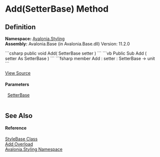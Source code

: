 # Add(SetterBase) Method




## Definition
**Namespace:** <a href="N_Avalonia_Styling">Avalonia.Styling</a>  
**Assembly:** Avalonia.Base (in Avalonia.Base.dll) Version: 11.2.0

<Tabs groupId="api-code-preview">
<TabItem value="csharp" label="C#">
```csharp
public void Add(
	SetterBase setter
)
```
</TabItem>
<TabItem value="vb" label="VB">
```vb
Public Sub Add ( 
	setter As SetterBase
)
```
</TabItem>
<TabItem value="fsharp" label="F#">
```fsharp
member Add : 
        setter : SetterBase -> unit 
```
</TabItem>
</Tabs>



<a href="https://github.com/AvaloniaUI/Avalonia/tree/master/src/Avalonia.Base/Styling/StyleBase.cs#L72" title="View the source code">View Source</a>



#### Parameters
<dl><dt>  <a href="T_Avalonia_Styling_SetterBase">SetterBase</a></dt><dd> </dd></dl>

## See Also


#### Reference
<a href="T_Avalonia_Styling_StyleBase">StyleBase Class</a>  
<a href="Overload_Avalonia_Styling_StyleBase_Add">Add Overload</a>  
<a href="N_Avalonia_Styling">Avalonia.Styling Namespace</a>  

